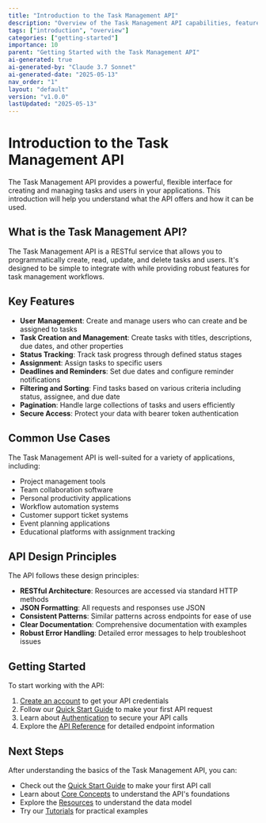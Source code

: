 ```yaml
---
title: "Introduction to the Task Management API"
description: "Overview of the Task Management API capabilities, features, and use cases."
tags: ["introduction", "overview"]
categories: ["getting-started"]
importance: 10
parent: "Getting Started with the Task Management API"
ai-generated: true
ai-generated-by: "Claude 3.7 Sonnet"
ai-generated-date: "2025-05-13"
nav_order: "1"
layout: "default"
version: "v1.0.0"
lastUpdated: "2025-05-13"
---
```


# Introduction to the Task Management API

The Task Management API provides a powerful, flexible interface for creating and managing tasks and users in your applications. This introduction will help you understand what the API offers and how it can be used.

## What is the Task Management API?

The Task Management API is a RESTful service that allows you to programmatically create, read, update, and delete tasks and users. It's designed to be simple to integrate with while providing robust features for task management workflows.

## Key Features

- **User Management**: Create and manage users who can create and be assigned to tasks
- **Task Creation and Management**: Create tasks with titles, descriptions, due dates, and other properties
- **Status Tracking**: Track task progress through defined status stages
- **Assignment**: Assign tasks to specific users
- **Deadlines and Reminders**: Set due dates and configure reminder notifications
- **Filtering and Sorting**: Find tasks based on various criteria including status, assignee, and due date
- **Pagination**: Handle large collections of tasks and users efficiently
- **Secure Access**: Protect your data with bearer token authentication

## Common Use Cases

The Task Management API is well-suited for a variety of applications, including:

- Project management tools
- Team collaboration software
- Personal productivity applications
- Workflow automation systems
- Customer support ticket systems
- Event planning applications
- Educational platforms with assignment tracking

## API Design Principles

The API follows these design principles:

- **RESTful Architecture**: Resources are accessed via standard HTTP methods
- **JSON Formatting**: All requests and responses use JSON
- **Consistent Patterns**: Similar patterns across endpoints for ease of use
- **Clear Documentation**: Comprehensive documentation with examples
- **Robust Error Handling**: Detailed error messages to help troubleshoot issues

## Getting Started

To start working with the API:

1. [Create an account](https://taskmanagement.example.com/signup) to get your API credentials
2. Follow our [Quick Start Guide](/getting-started/quickstart.md) to make your first API request
3. Learn about [Authentication](/getting-started/authentication.md) to secure your API calls
4. Explore the [API Reference](/api-reference.md) for detailed endpoint information

## Next Steps

After understanding the basics of the Task Management API, you can:

- Check out the [Quick Start Guide](/getting-started/quickstart.md) to make your first API call
- Learn about [Core Concepts](/core-concepts.md) to understand the API's foundations
- Explore the [Resources](/resources.md) to understand the data model
- Try our [Tutorials](/tutorials.md) for practical examples


